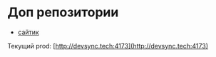 
# Доп репозитории
- [сайтик](https://github.com/Visoff/DevSync_promo/tree/main)

Текущий prod: [http://devsync.tech:4173](http://devsync.tech:4173)

